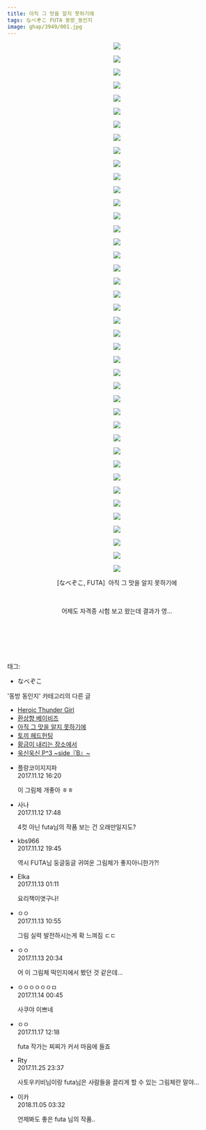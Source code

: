 ```yaml
---
title: 아직 그 맛을 알지 못하기에
tags: なべぞこ FUTA 동방_동인지
image: ghap/3949/001.jpg
---
```

<div class="article">
<p style="text-align: center; clear: none; float: none;"><img src="{{ site.nasurl }}/ghap/3949/001.jpg"/></p>
<p style="text-align: center; clear: none; float: none;"><img src="{{ site.nasurl }}/ghap/3949/002.jpg"/></p>
<p style="text-align: center; clear: none; float: none;"><img src="{{ site.nasurl }}/ghap/3949/003.jpg"/></p>
<p style="text-align: center; clear: none; float: none;"><img src="{{ site.nasurl }}/ghap/3949/004.jpg"/></p>
<p style="text-align: center; clear: none; float: none;"><img src="{{ site.nasurl }}/ghap/3949/005.jpg"/></p>
<p style="text-align: center; clear: none; float: none;"><img src="{{ site.nasurl }}/ghap/3949/006.jpg"/></p>
<p style="text-align: center; clear: none; float: none;"><img src="{{ site.nasurl }}/ghap/3949/007.jpg"/></p>
<p style="text-align: center; clear: none; float: none;"><img src="{{ site.nasurl }}/ghap/3949/008.jpg"/></p>
<p style="text-align: center; clear: none; float: none;"><img src="{{ site.nasurl }}/ghap/3949/009.jpg"/></p>
<p style="text-align: center; clear: none; float: none;"><img src="{{ site.nasurl }}/ghap/3949/010.jpg"/></p>
<p style="text-align: center; clear: none; float: none;"><img src="{{ site.nasurl }}/ghap/3949/011.jpg"/></p>
<p style="text-align: center; clear: none; float: none;"><img src="{{ site.nasurl }}/ghap/3949/012.jpg"/></p>
<p style="text-align: center; clear: none; float: none;"><img src="{{ site.nasurl }}/ghap/3949/013.jpg"/></p>
<p style="text-align: center; clear: none; float: none;"><img src="{{ site.nasurl }}/ghap/3949/014.jpg"/></p>
<p style="text-align: center; clear: none; float: none;"><img src="{{ site.nasurl }}/ghap/3949/015.jpg"/></p>
<p style="text-align: center; clear: none; float: none;"><img src="{{ site.nasurl }}/ghap/3949/016.jpg"/></p>
<p style="text-align: center; clear: none; float: none;"><img src="{{ site.nasurl }}/ghap/3949/017.jpg"/></p>
<p style="text-align: center; clear: none; float: none;"><img src="{{ site.nasurl }}/ghap/3949/018.jpg"/></p>
<p style="text-align: center; clear: none; float: none;"><img src="{{ site.nasurl }}/ghap/3949/019.jpg"/></p>
<p style="text-align: center; clear: none; float: none;"><img src="{{ site.nasurl }}/ghap/3949/020.jpg"/></p>
<p style="text-align: center; clear: none; float: none;"><img src="{{ site.nasurl }}/ghap/3949/021.jpg"/></p>
<p style="text-align: center; clear: none; float: none;"><img src="{{ site.nasurl }}/ghap/3949/022.jpg"/></p>
<p style="text-align: center; clear: none; float: none;"><img src="{{ site.nasurl }}/ghap/3949/023.jpg"/></p>
<p style="text-align: center; clear: none; float: none;"><img src="{{ site.nasurl }}/ghap/3949/024.jpg"/></p>
<p style="text-align: center; clear: none; float: none;"><img src="{{ site.nasurl }}/ghap/3949/025.jpg"/></p>
<p style="text-align: center; clear: none; float: none;"><img src="{{ site.nasurl }}/ghap/3949/026.jpg"/></p>
<p style="text-align: center; clear: none; float: none;"><img src="{{ site.nasurl }}/ghap/3949/027.jpg"/></p>
<p style="text-align: center; clear: none; float: none;"><img src="{{ site.nasurl }}/ghap/3949/028.jpg"/></p>
<p style="text-align: center; clear: none; float: none;"><img src="{{ site.nasurl }}/ghap/3949/029.jpg"/></p>
<p style="text-align: center; clear: none; float: none;"><img src="{{ site.nasurl }}/ghap/3949/030.jpg"/></p>
<p style="text-align: center; clear: none; float: none;"><img src="{{ site.nasurl }}/ghap/3949/031.jpg"/></p>
<p style="text-align: center; clear: none; float: none;"><img src="{{ site.nasurl }}/ghap/3949/032.jpg"/></p>
<p style="text-align: center; clear: none; float: none;"><img src="{{ site.nasurl }}/ghap/3949/033.jpg"/></p>
<p style="text-align: center; clear: none; float: none;"><img src="{{ site.nasurl }}/ghap/3949/034.jpg"/></p>
<p style="text-align: center; clear: none; float: none;"><img src="{{ site.nasurl }}/ghap/3949/035.jpg"/></p>
<p style="text-align: center; clear: none; float: none;"><img src="{{ site.nasurl }}/ghap/3949/036.jpg"/></p>
<p style="text-align: center; clear: none; float: none;"><img src="{{ site.nasurl }}/ghap/3949/037.jpg"/></p>
<p style="text-align: center; clear: none; float: none;"><img src="{{ site.nasurl }}/ghap/3949/038.jpg"/></p>
<p style="text-align: center; clear: none; float: none;"><img src="{{ site.nasurl }}/ghap/3949/039.jpg"/></p>
<p style="text-align: center; clear: none; float: none;"><img src="{{ site.nasurl }}/ghap/3949/040.jpg"/></p>
<p style="text-align: center; clear: none; float: none;"><img src="{{ site.nasurl }}/ghap/3949/041.jpg"/></p>
<p style="text-align: center; clear: none; float: none;">[なべぞこ, FUTA]  아직 그 맛을 알지 못하기에</p>
<p style="text-align: center; clear: none; float: none;"><br/></p>
<p style="text-align: center; clear: none; float: none;">어제도 자격증 시험 보고 왔는데 결과가 영...</p>
<p style="text-align: center; clear: none; float: none;"><br/></p>
<p style="text-align: center; clear: none; float: none;"><br/></p>
<p><br/></p>
</div><div class="tagTrail">
<p>태그: </p>
<ul>
<li>なべぞこ</li>
</ul>
</div><div class="another">
<p>'동방 동인지' 카테고리의 다른 글</p>
<ul>
<li><a href="/2017-11-19-ghap_3952">Heroic Thunder Girl</a></li>
<li><a href="/2017-11-12-ghap_3950">환상향 베이비즈</a></li>
<li><a href="/2017-11-12-ghap_3949">아직 그 맛을 알지 못하기에</a></li>
<li><a href="/2017-11-07-ghap_3948">토끼 헤드헌팅</a></li>
<li><a href="/2017-11-07-ghap_3947">황금이 내리는 장소에서</a></li>
<li><a href="/2017-11-07-ghap_3946">욱신욱신 P^3 ~side『B』~</a></li>
</ul>
</div><div class="cb_module cb_fluid">
<div class="cb_wrt cb_profile">
<div class="comment">
<ul>
<li class="cb_thumb_off" id="comment15127849">
<div class="cb_comment_area">
<div class="cb_info_area">
<div class="cb_section">
<span class="cb_nick_name">플랑코이지지파</span>
</div>
<div class="cb_section">
<span class="cb_date">2017.11.12 16:20 </span>
</div>
</div>
<div class="cb_dsc_comment">
<p class="cb_dsc">
											이 그림체 개좋아 ㅎㅎ
										</p>
</div>
</div></li>
<li class="cb_thumb_off" id="comment15127909">
<div class="cb_comment_area">
<div class="cb_info_area">
<div class="cb_section">
<span class="cb_nick_name">사나</span>
</div>
<div class="cb_section">
<span class="cb_date">2017.11.12 17:48 </span>
</div>
</div>
<div class="cb_dsc_comment">
<p class="cb_dsc">
											4컷 아닌 futa님의 작품 보는 건 오래만일지도?
										</p>
</div>
</div></li>
<li class="cb_thumb_off" id="comment15127974">
<div class="cb_comment_area">
<div class="cb_info_area">
<div class="cb_section">
<span class="cb_nick_name">kbs966</span>
</div>
<div class="cb_section">
<span class="cb_date">2017.11.12 19:45 </span>
</div>
</div>
<div class="cb_dsc_comment">
<p class="cb_dsc">
											역시 FUTA님 둥글둥글 귀여운 그림체가 좋지아니한가?!
										</p>
</div>
</div></li>
<li class="cb_thumb_off" id="comment15128135">
<div class="cb_comment_area">
<div class="cb_info_area">
<div class="cb_section">
<span class="cb_nick_name">Elka</span>
</div>
<div class="cb_section">
<span class="cb_date">2017.11.13 01:11 </span>
</div>
</div>
<div class="cb_dsc_comment">
<p class="cb_dsc">
											요리책이엿구나!
										</p>
</div>
</div></li>
<li class="cb_thumb_off" id="comment15128373">
<div class="cb_comment_area">
<div class="cb_info_area">
<div class="cb_section">
<span class="cb_nick_name">ㅇㅇ</span>
</div>
<div class="cb_section">
<span class="cb_date">2017.11.13 10:55 </span>
</div>
</div>
<div class="cb_dsc_comment">
<p class="cb_dsc">
											그림 실력 발전하시는게 확 느껴짐 ㄷㄷ
										</p>
</div>
</div></li>
<li class="cb_thumb_off" id="comment15128665">
<div class="cb_comment_area">
<div class="cb_info_area">
<div class="cb_section">
<span class="cb_nick_name">ㅇㅇ</span>
</div>
<div class="cb_section">
<span class="cb_date">2017.11.13 20:34 </span>
</div>
</div>
<div class="cb_dsc_comment">
<p class="cb_dsc">
											어 이 그림체 떡인지에서 봤던 것 같은데...
										</p>
</div>
</div></li>
<li class="cb_thumb_off" id="comment15128807">
<div class="cb_comment_area">
<div class="cb_info_area">
<div class="cb_section">
<span class="cb_nick_name">ㅇㅇㅇㅇㅇㅇㅁ</span>
</div>
<div class="cb_section">
<span class="cb_date">2017.11.14 00:45 </span>
</div>
</div>
<div class="cb_dsc_comment">
<p class="cb_dsc">
											사쿠야 이쁘네
										</p>
</div>
</div></li>
<li class="cb_thumb_off" id="comment15131307">
<div class="cb_comment_area">
<div class="cb_info_area">
<div class="cb_section">
<span class="cb_nick_name">ㅇㅇ</span>
</div>
<div class="cb_section">
<span class="cb_date">2017.11.17 12:18 </span>
</div>
</div>
<div class="cb_dsc_comment">
<p class="cb_dsc">
											futa 작가는 찌찌가 커서 마음에 들죠
										</p>
</div>
</div></li>
<li class="cb_thumb_off" id="comment15137462">
<div class="cb_comment_area">
<div class="cb_info_area">
<div class="cb_section">
<span class="cb_nick_name">Rty</span>
</div>
<div class="cb_section">
<span class="cb_date">2017.11.25 23:37 </span>
</div>
</div>
<div class="cb_dsc_comment">
<p class="cb_dsc">
											사토우키비님이랑 futa님은 사람들을 끌리게 할 수 있는 그림체란 말야...
										</p>
</div>
</div></li>
<li class="cb_thumb_off" id="comment15367669">
<div class="cb_comment_area">
<div class="cb_info_area">
<div class="cb_section">
<span class="cb_nick_name">이카</span>
</div>
<div class="cb_section">
<span class="cb_date">2018.11.05 03:32 </span>
</div>
</div>
<div class="cb_dsc_comment">
<p class="cb_dsc">
											언제봐도 좋은 futa 님의 작품..
										</p>
</div>
</div></li>
</ul>
</div>
</div><!-- commentList close -->
</div>